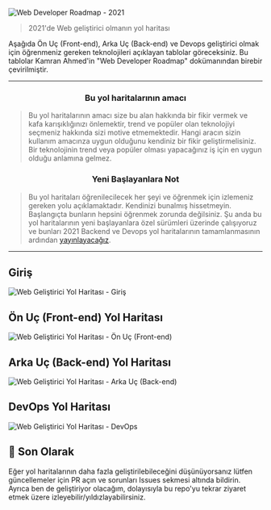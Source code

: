 ![Web Developer Roadmap - 2021](./img/banner.png)

> 2021'de Web geliştirici olmanın yol haritası

Aşağıda Ön Uç (Front-end), Arka Uç (Back-end) ve Devops geliştirici olmak için öğrenmeniz gereken teknolojileri açıklayan tablolar göreceksiniz. Bu tablolar Kamran Ahmed'in "Web Developer Roadmap" dokümanından birebir çevirilmiştir.

***

<h3 align="center"><strong>Bu yol haritalarının amacı</strong></h3>

> Bu yol haritalarının amacı size bu alan hakkında bir fikir vermek ve kafa karışıklığınızı önlemektir, trend ve popüler olan teknolojiyi seçmeniz hakkında sizi motive etmemektedir. Hangi aracın sizin kullanım amacınza uygun olduğunu kendiniz bir fikir geliştirmelisiniz. Bir teknolojinin trend veya popüler olması yapacağınız iş için en uygun olduğu anlamına gelmez.

<h3 align="center"><strong>Yeni Başlayanlara Not</strong></h3>

> Bu yol haritaları öğrenilecilecek her şeyi ve öğrenmek için izlemeniz gereken yolu açıklamaktadır. Kendinizi bunalmış hissetmeyin. Başlangıçta bunların hepsini öğrenmek zorunda değilsiniz. Şu anda bu yol haritalarının yeni başlayanlara özel sürümleri üzerinde çalışıyoruz ve bunları 2021 Backend ve Devops yol haritalarının tamamlanmasının ardından [yayınlayacağız](https://roadmap.sh).

***

## Giriş

![Web Geliştirici Yol Haritası - Giriş](./img/intro.png)

## Ön Uç (Front-end) Yol Haritası

![Web Geliştirici Yol Haritası - Ön Uç (Front-end)](./img/frontend.png)

## Arka Uç (Back-end) Yol Haritası

![Web Geliştirici Yol Haritası - Arka Uç (Back-end)](./img/backend.png)

## DevOps Yol Haritası

![Web Geliştirici Yol Haritası - DevOps](./img/devops.png)

## 🚦 Son Olarak

Eğer yol haritalarının daha fazla geliştirilebileceğini düşünüyorsanız lütfen güncellemeler için PR açın ve sorunları Issues sekmesi altında bildirin. Ayrıca ben de geliştiriyor olacağım, dolayısıyla bu repo'yu tekrar ziyaret etmek üzere izleyebilir/yıldızlayabilirsiniz.
